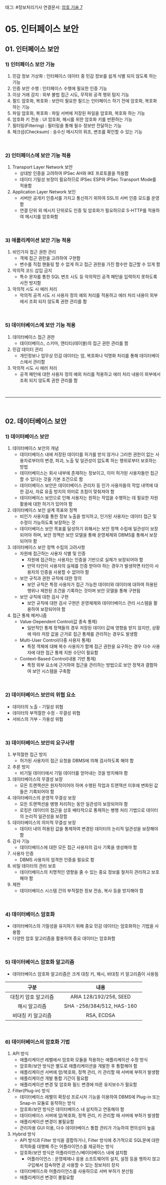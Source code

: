 태그: #정보처리기사 
연결문서: [암호 기술 7](암호%20기술%207.md)

# 05. 인터페이스 보안

## 01. 인터페이스 보안

### 1) 인터페이스 보안 기능
1. 민감 정보 가상화 : 인터페이스 데이터 중 민감 정보를 쉽게 식별 되지 않도록 하는 기능
2. 인증 보안 수행 : 인터페이스 수행에 필요한 인증 기능
3. 이상 거래 감지 : 외부 불법 접근 시도, 무작위 공격 행위 탐지 기능
4. 필드 암호화, 복호화 : 보안이 필요한 필드는 인터페이스 하기 전에 암호화, 복호화 하는 기능
5. 파일 암호화, 복호화 : 파일 서버에 저장된 파일을 암호화, 복호화 하는 기능
6. 암호화 키 전송 : UI 암호화, 해시를 위한 암호화 키를 반환하는 기능
7. 필터링(Filtering) : 필터링을 통해 필수 정보만 전달하는 기능
8. 체크섬(Checksum) : 송수신 메시지의 위조, 변조를 확인할 수 있는 기능

<br>

### 2) 인터페이스에 보안 기능 적용
1. Transport Layer Network 보안
    - 상대방 인증을 고려하여 IPSec AH와 IKE 프로토콜을 적용함
    - 데이터 기밀성 보장이 필요하므로 IPSec ESP와 IPSec Transport Mode를 적용함
2. Application Layer Network 보인
    - 서버만 공개키 인증서를 가지고 통신하기 위하여 SSL의 서버 인증 모드를 운영함
    - 연결 단위 외 메시지 단위로도 인증 및 암호화가 필요하므로 S-HTTP를 적용하여 메시지를 암호화함

<br>

### 3) 애플리케이션 보안 기능 적용
1. 비인가자 접근 권한 관리
    - 객체 접근 권한을 고려하여 구현함
    - 변수를 직접 핸들링 할 수 없게 하고 접근 권한을 가진 함수만 접근할 수 있게 함
2. 악의적 코드 삽입 금지
    - 특수 문자를 통한 SQL 변조 시도 등 악의적인 공격 패턴을 입력하지 못하도록 사전 방지함
3. 악의적 시도 시 에러 처리
    - 악의적 공격 시도 시 사용자 정의 예외 처리를 적용하고 에러 처리 내용이 외부에서 조회 되지 않도록 권한 관리를 함

<br>

### 5) 데이터베이스에 보안 기능 적용
1. 데이터베이스 접근 권한
    - 데이터베이스, 스키마, 엔티티(테이블)의 접근 권한 관리를 함
2. 민감 데이터 관리
    - 개인정보나 업무상 민감 데이터는 암, 복호화나 익명화 처리를 통해 데이터베이스에서 관리함
3. 악의적 시도 시 에러 처리
    - 공격 패턴에 대한 사용자 정의 예외 처리를 적용하고 에러 처리 내용이 외부에서 조회 되지 않도록 권한 관리를 함

<br>

---

<br>

## 02. 데이터베이스 보안

### 1) 데이터베이스 보안
1. 데이터베이스 보안의 개념
    - 데이터베이스 내에 저장된 데이터를 허가를 받지 않거나 그러한 권한이 없는 사용자로부터의 변경, 파괴, 노출 및 일관성이 없도록 하는 행위로부터 보호하는 방법
    - 데이터베이스는 회사 내부에 존재하는 정보이고, 이미 허가된 사용자들만 접근할 수 있다는 것을 기본 조건으로 함
    - 데이터베이스 보안은 데이터베이스 관리자 등 인가 사용자들의 작업 내역에 대한 감사, 자료 유출 방지의 의미로 초점이 맞춰져야 함
    - 데이터베이스 보안으로 인해 사용자는 원하는 작업을 수행하는 데 필요한 자원 활용에 대한 허가가 있어야 함
2. 데이터베이스 보안 설계 목표와 정책
    - 비인가 사용자를 통한 정보 노출을 방지하고, 인가된 사용자는 데이터 접근 및 수정이 가능하도록 보장하는 것
    - 데이터베이스 보안 목표를 달성하기 위해서는 보안 정책 수립에 일관성이 보장되어야 하며, 보안 정책은 보안 모델을 통해 운영체제와 DBMS를 통해서 보장되어야 함
3. 데이터베이스 보안 정책 수립의 고려사항
    - 자원에 접근하는 사용자 식별 및 인증
        - 자원에 접근하는 사용자는 인증을 기반으로 실체가 보장되어야 함
        - 만약 타인이 사용자의 실체를 인증 받아야 하는 경우가 발생하면 타인이 사용자의 인증을 사용할 수 없어야 함
    - 보안 규칙과 권한 규칙에 대한 정의
        - 보안 규칙은 특정 사용자가 접근 가능한 데이터와 데이터에 대하여 허용된 행위나 제한된 조건을 기록하는 것이며 보안 모델을 통해 구현됨
    - 보안 규칙에 대한 검사 구현
        - 보안 규칙에 대한 검사 구현은 운영체제와 데이터베이스 관리 시스템을 활용하여 보장되어야 함
4. 접근 통제 메커니즘
    - Value-Dependent Control(값 종속 통제)
        - 일반적인 통제 정책들의 경우 저장된 데이터 값에 영향을 받지 않지만, 상황에 따라 저장 값을 근거로 접근 통제를 관리하는 경우도 발생함
    - Multi-User Control(다중 사용자 통제)
        - 특정 객체에 대해 복수 사용자가 함께 접근 권한을 요구하는 경우 다수 사용자에 대한 접근 통제 지원 수단이 필요함
    - Context-Based Control(내용 기반 통제)
        - 특정 외부 요소에 근거하여 접근을 관리하는 방법으로 보안 정책과 결합하여 보안 시스템을 구축함

<br>

### 2) 데이터베이스 보안의 위협 요소
- 데이터의 노출 - 기밀성 위협
- 데이터의 부적절한 수정 - 무결성 위협
- 서비스의 거부 - 가용성 위협

<br>

### 3) 데이터베이스 보안의 요구사항
1. 부적절한 접근 방지
    - 허가된 사용자의 접근 요청을 DBMS에 의해 검사하도록 해야 함
2. 추론 방지
    - 비기밀 데이터에서 기밀 데이터를 얻어내는 것을 방지해야 함
3. 데이터베이스의 무결성 보장
    - 모든 트랜잭션은 원자적이어야 하며 수행된 작업과 트랜잭션 이후에 변화된 값들은 기록되어야 함
4. 데이터베이스의 운영적 무결성 보장
    - 모든 트랜잭션을 병행 처리하는 동안 일관성이 보장되어야 함
    - 로킹은 데이터의 접근을 상호 배타적으로 통제하는 병행 처리 기법으로 데이터의 논리적 일관성을 보장함
5. 데이터베이스의 의미적 무결성 보장
    - 데이터 내의 허용된 값을 통제하여 변경된 데이터의 논리적 일관성을 보장해야 함
6. 감사 기능
    - 데이터베이스에 대한 모든 접근 사용자의 감사 기록을 생성해야 함
7. 사용자 인증
    - DBMS 사용자의 엄격한 인증을 필요로 함
8. 비밀 데이터의 관리 보호
    - 데이터베이스의 치명적인 영향을 줄 수 있는 중요 정보를 철저히 관리하고 보호해야 함
9. 제한
    - 데이터베이스 시스템 간의 부적절한 정보 전송, 복사 등을 방지해야 함

<br>

### 4) 데이터베이스 암호화
- 데이터베이스의 기밀성을 유지하기 위해 중요 민감 데이터는 암호화하는 기법을 사용함
- 다양한 암호 알고리즘을 활용하여 중요 데이터는 암호화함

<br>

### 5) 데이터베이스 암호화 알고리즘
- 데이터베이스 암호화 알고리즘은 크게 대칭 키, 해시, 비대칭 키 알고리즘이 사용됨

| &nbsp;&nbsp;구분&nbsp;&nbsp; | &nbsp;&nbsp;내용&nbsp;&nbsp; |
| :-: | :-: |
| &nbsp;&nbsp;대칭키 암호 알고리즘&nbsp;&nbsp; | &nbsp;&nbsp;ARIA 128/192/256, SEED&nbsp;&nbsp; |
| &nbsp;&nbsp;해시 알고리즘&nbsp;&nbsp; | &nbsp;&nbsp;SHA -256/384/512, HAS-160&nbsp;&nbsp; |
| &nbsp;&nbsp;비대칭 키 알고리즘&nbsp;&nbsp; | &nbsp;&nbsp;RSA, ECDSA&nbsp;&nbsp; |

<br>

### 6) 데이터베이스의 암호화 기법
1. API 방식
    - 애플리케이션 레벨에서 암호화 모듈을 적용하는 애플리케이션 수정 방식
    - 암호화/보안 방식은 별도로 애플리케이션을 개발한 후 통합해야 함
    - 애플리케이션 서버에 암/복호화, 정책 관리, 키 관리할 때 서버에 부하가 발생함
    - 애플리케이션 개발 통합 기간이 필요함
    - 애플리케이션 변경 및 암호화 필드 변경에 따른 유지보수가 필요함
2. Filter(Plug-in) 방식
    - 데이터베이스 레벨의 확장성 프로시저 기능을 이용하여 DBMS에 Plug-in 또는 Snap-in 모듈로 동작하는 방식
    - 암호화/보안 방식은 데이터베이스 내 설치하고 연동해야 함
    - 데이터베이스 서버에 암/복호화, 정책 관리, 키 관리할 때 서버에 부하가 발생함
    - 애플리케이션 변경이 불필요함
    - 관리자용 GUI 이용, 다수 데이터베이스 통합 관리가 가능하여 편의성이 높음
3. Hybrid 방식
    - API 방식과 Filter 방식을 결합하거나, Filter 방식에 추가적으로 SQL문에 대한 최적화를 대행해 주는 어플라이언스를 제공하는 방식
    - 암호화/보안 방식은 어플라이언스/베이터베이스 내에 설치함
        - 어플라이언스 : 운영체제나 응용 소프트웨어의 설치, 설정 등을 행하지 않고 구입해서 접속하면 곧 사용할 수 있는 정보처리 장치
    - 데이터베이스와 어플라이언스를 사용하므로 서버 부하가 분산됨
    - 애플리케이션 변경이 불필요함